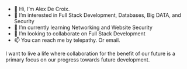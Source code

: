 - 👋 Hi, I’m Alex De Croix. 
- 👀 I’m interested in Full Stack Development, Databases, Big DATA, and Security
- 🌱 I’m currently learning Networking and Website Security
- 💞️ I’m looking to collaborate on Full Stack Development
- 📫 You can reach me by telepathy. Or email. 



I want to live a life where collaboration for the benefit of our future is a primary focus on our progress towards future development. 


<!---
cross-117/cross-117 is a ✨ special ✨ repository because its `README.md` (this file) appears on your GitHub profile.
You can click the Preview link to take a look at your changes.
--->
